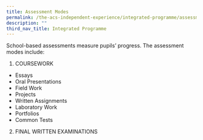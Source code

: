 ```yaml
---
title: Assessment Modes
permalink: /the-acs-independent-experience/integrated-programme/assessment-modes/
description: ""
third_nav_title: Integrated Programme
---
```


School-based assessments measure pupils’ progress. The assessment modes include:

1) COURSEWORK

*   Essays
*   Oral Presentations
*   Field Work
*   Projects
*   Written Assignments
*   Laboratory Work
*   Portfolios
*   Common Tests

2) FINAL WRITTEN EXAMINATIONS